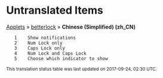 # Untranslated Items
[Applets](../../../README.md) &#187; [betterlock](../README.md) &#187; **Chinese (Simplified) (zh_CN)**

       1	Show notifications
       2	Num Lock only
       3	Caps Lock only
       4	Num Lock and Caps Lock
       5	Choose which indicator to show

<sup>This translation status table was last updated on 2017-09-24, 02:30 UTC.</sup>
